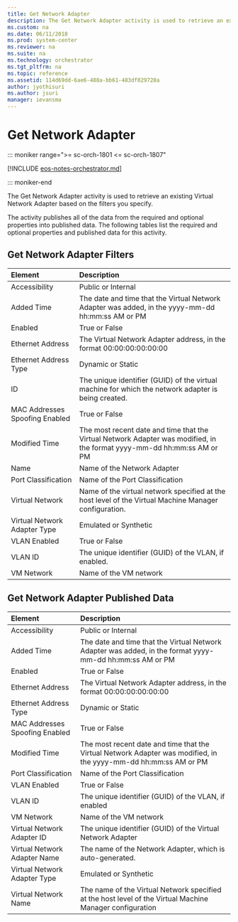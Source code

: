```yaml
---
title: Get Network Adapter
description: The Get Network Adapter activity is used to retrieve an existing Virtual Network Adapter based on the filters you specify.
ms.custom: na
ms.date: 06/11/2018
ms.prod: system-center
ms.reviewer: na
ms.suite: na
ms.technology: orchestrator
ms.tgt_pltfrm: na
ms.topic: reference
ms.assetid: 114d69dd-6ae6-488a-bb61-483df029728a
author: jyothisuri
ms.author: jsuri
manager: ievansma
---
```


# Get Network Adapter

::: moniker range=">= sc-orch-1801 <= sc-orch-1807"

[!INCLUDE [eos-notes-orchestrator.md](../includes/eos-notes-orchestrator.md)]

::: moniker-end

The Get Network Adapter activity is used to retrieve an existing Virtual Network Adapter based on the filters you specify.

The activity publishes all of the data from the required and optional properties into published data. The following tables list the required and optional properties and published data for this activity.

## Get Network Adapter Filters

| Element   | Description   |
|:---|:---|
| Accessibility   | Public or Internal   |
| Added Time   | The date and time that the Virtual Network Adapter was added, in the yyyy-mm-dd hh:mm:ss AM or PM   |
| Enabled   | True or False   |
| Ethernet Address   | The Virtual Network Adapter address, in the format 00:00:00:00:00:00   |
| Ethernet Address Type   | Dynamic or Static   |
| ID  | The unique identifier (GUID) of the virtual machine for which the network adapter is being created.   |
| MAC Addresses Spoofing Enabled | True or False   |
| Modified Time   | The most recent date and time that the Virtual Network Adapter was modified, in the format yyyy-mm-dd hh:mm:ss AM or PM   |
|  Name | Name of the Network Adapter |
| Port Classification   | Name of the Port Classification   |
| Virtual Network  | Name of the virtual network specified at the host level of the Virtual Machine Manager configuration.   |
| Virtual Network Adapter Type   | Emulated or Synthetic   |
| VLAN Enabled   | True or False   |
| VLAN ID   |   The unique identifier (GUID) of the VLAN, if enabled. |
| VM Network |  Name of the VM network  |


## Get Network Adapter Published Data

| Element   | Description   |
|:---|:---|
| Accessibility   | Public or Internal   |
| Added Time   | The date and time that the Virtual Network Adapter was added, in the format yyyy-mm-dd hh:mm:ss AM or PM   |
| Enabled   | True or False   |
| Ethernet Address   | The Virtual Network Adapter address, in the format 00:00:00:00:00:00   |
| Ethernet Address Type   | Dynamic or Static   |
| MAC Addresses Spoofing Enabled | True or False   |
| Modified Time   | The most recent date and time that the Virtual Network Adapter was modified, in the yyyy-mm-dd hh:mm:ss AM or PM   |
| Port Classification   | Name of the Port Classification   |
| VLAN Enabled   | True or False   |
| VLAN ID   | The unique identifier (GUID) of the VLAN, if enabled   |
| VM Network |  Name of the VM network  |
| Virtual Network Adapter ID   | The unique identifier (GUID) of the Virtual Network Adapter   |
| Virtual Network Adapter Name   | The name of the Network Adapter, which is auto-generated.   |
| Virtual Network Adapter Type   | Emulated or Synthetic   |
| Virtual Network Name   | The name of the Virtual Network specified at the host level of the Virtual Machine Manager configuration   |
